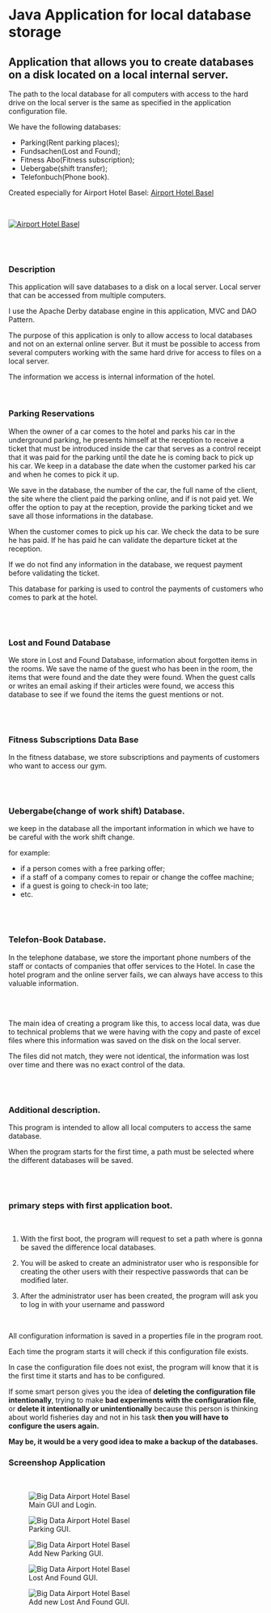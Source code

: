 # Java Application for local database storage

## Application that allows you to create databases on a disk located on a local internal server.

The path to the local database for all computers with access to the hard drive on the local server is the same as specified in the application configuration file.

We have the following databases: 

* Parking(Rent parking places);
* Fundsachen(Lost and Found);
* Fitness Abo(Fitness subscription);
* Uebergabe(shift transfer);
* Telefonbuch(Phone book).

Created especially for Airport Hotel Basel: [Airport Hotel Basel](https://www.airporthotelbasel.com/)

</br>

<a href="https://www.airporthotelbasel.com/"><img alt="Airport Hotel Basel" src="https://image-tc.galaxy.tf/wipng-4dmb7y4pq1doerplam6yq16f1/file.png?width=500"></a>

<br/><br/>

### Description

This application will save databases to a disk on a local server. Local server that can be accessed from multiple computers.

I use the Apache Derby database engine in this application, MVC and DAO Pattern.

The purpose of this application is only to allow access to local databases and not on an external online server. But it must be possible to access from several computers working with the same hard drive for access to files on a local server.

The information we access is internal information of the hotel. 

<br/>

### **Parking Reservations**

When the owner of a car comes to the hotel and parks his car in the underground parking, he presents himself at the reception to receive a ticket that must be introduced inside the car that serves as a control receipt that it was paid for the parking until the date he is coming back to pick up his car. We keep in a database the date when the customer parked his car and when he comes to pick it up.

We save in the database, the number of the car, the full name of the client, the site where the client paid the parking online, and if is not paid yet. We offer the option to pay at the reception, provide the parking ticket and we save all those informations in the database.

When the customer comes to pick up his car. We check the data to be sure he has paid. If he has paid he can validate the departure ticket at the reception.

If we do not find any information in the database, we request payment before validating the ticket.

This database for parking is used to control the payments of customers who comes to park at the hotel.

<br/><br/>

### **Lost and Found Database**

We store in Lost and Found Database,  information about forgotten items in the rooms. We save the name of the guest who has been in the room, the items that were found and the date they were found. When the guest calls or writes an email asking if their articles were found, we access this database to see if we found the items the guest mentions or not.


<br/><br/>

### Fitness Subscriptions Data Base

In the fitness database, we store subscriptions and payments of customers who want to access our gym.


<br/><br/>

### **Uebergabe(change of work shift) Database.**
we keep in the database all the important information in which we have to be careful with the work shift change.

for example:

* if a person comes with a free parking offer;
* if a staff of a company comes to repair or change the coffee machine;
* if a guest is going to check-in too late;
* etc.

<br/><br/>

### **Telefon-Book Database.**

In the telephone database, we store the important phone numbers of the staff or contacts of companies that offer services to the Hotel. In case the hotel program and the online server fails, we can always have access to this valuable information.

<br/><br/>

The main idea of creating a program like this, to access local data, was due to technical problems that we were having with the copy and paste of excel files where this information was saved on the disk on the local server. 

The files did not match, they were not identical, the information was lost over time and there was no exact control of the data.


<br/><br/>
### **Additional description.**

This program is intended to allow all local computers to access the same database. 

When the program starts for the first time, a path must be selected where the different databases will be saved. 

<br/><br/>

### **primary steps with first application boot.**

<br/>

1. With the first boot, the program will request to set a path where is gonna be saved the difference local databases.

2. You will be asked to create an administrator user who is responsible for creating the other users with their respective passwords that can be modified later. 

3. After the administrator user has been created, the program will ask you to log in with your username and password


<br/>

All configuration information is saved in a properties file in the program root. 

Each time the program starts it will check if this configuration file exists. 

In case the configuration file does not exist, the program will know that it is the first time it starts and has to be configured.

If some smart person gives you the idea of **deleting the configuration file intentionally**, trying to make **bad experiments with the configuration file**, or **delete it intentionally or unintentionally** because this person is thinking about world fisheries day and not in his task **then you will have to configure the users again.** 


**May be, it would be a very good idea to make a backup of the databases.**


<h3>Screenshop Application</h3>

<br/>

<figure>
<img alt="Big Data Airport Hotel Basel" src="./res/bdahb_gui.jpg"/>

<figcaption>Main GUI and Login.</figcaption>
</figure>


<figure>
<img alt="Big Data Airport Hotel Basel" src="./res/parking_gui.jpg"/>

<figcaption>Parking GUI.</figcaption>
</figure>

<figure>
<img alt="Big Data Airport Hotel Basel" src="./res/neue_parking.jpg"/>

<figcaption>Add New Parking GUI.</figcaption>
</figure>


<figure>
<img alt="Big Data Airport Hotel Basel" src="./res/fundsachen_gui.jpg"/>

<figcaption>Lost And Found GUI.</figcaption>
</figure>

<figure>
<img alt="Big Data Airport Hotel Basel" src="./res/neue_fundsachen.jpg"/>

<figcaption>Add new Lost And Found GUI.</figcaption>
</figure>

